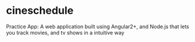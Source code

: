 # cineschedule
Practice App: A web application built using Angular2+, and Node.js that lets you track movies, and tv shows in a intuitive way
